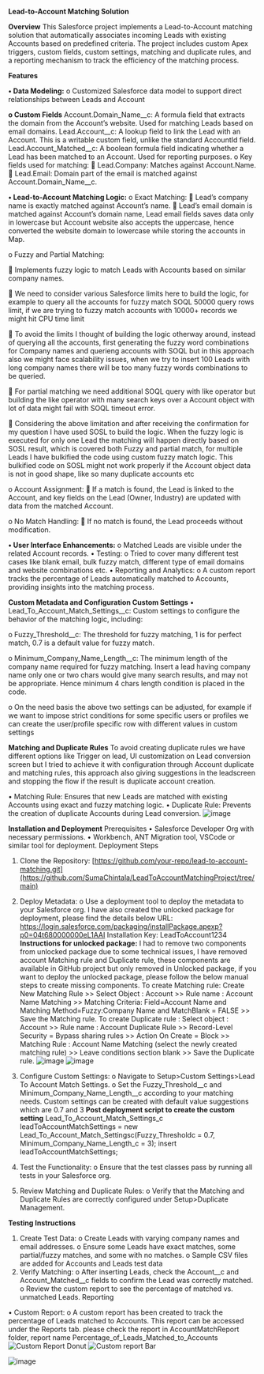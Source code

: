 **Lead-to-Account Matching Solution**

**Overview**
This Salesforce project implements a Lead-to-Account matching solution that automatically associates incoming Leads with existing Accounts based on predefined criteria. The project includes custom Apex triggers, custom fields, custom settings, matching and duplicate rules, and a reporting mechanism to track the efficiency of the matching process.

**Features**

**•	Data Modeling:**
o	Customized Salesforce data model to support direct relationships between Leads and Account

**o	Custom Fields**
Account.Domain_Name__c: A formula field that extracts the domain from the Account’s website. Used for matching Leads based on email domains.
Lead.Account__c: A lookup field to link the Lead with an Account. This is a writable custom field, unlike the standard AccountId field.
Lead.Account_Matched__c: A boolean formula field indicating whether a Lead has been matched to an Account. Used for reporting purposes.
o	Key fields used for matching:
	Lead.Company: Matches against Account.Name.
	Lead.Email: Domain part of the email is matched against Account.Domain_Name__c.


**•	Lead-to-Account Matching Logic:**
o	Exact Matching:
	Lead’s company name is exactly matched against Account’s name.
	Lead’s email domain is matched against Account’s domain name, Lead email fields saves data only in lowercase but Account website also accepts the uppercase, hence converted the website domain to lowercase while storing the accounts in Map.

o	Fuzzy and Partial Matching:

	Implements fuzzy logic to match Leads with Accounts based on similar company names.

	We need to consider various Salesforce limits here to build the logic, for example to query all the accounts for fuzzy match SOQL 50000 query rows limit, if we are trying to fuzzy match accounts with 10000+ records we might hit CPU time limit 

	To avoid the limits I thought of building the logic otherway around, instead of querying all the accounts, first generating the fuzzy word combinations for Company names and querieng accounts with SOQL but in this approach also we might face scalability issues, when we try to insert 100 Leads with long company names there will be too many fuzzy words combinations to be queried.

	For partial matching we need additional SOQL query with like operator but building the like operator with many search keys over a Account object with lot of data might fail with SOQL timeout error. 

	Considering the above limitation and after receiving the confirmation for my question I have used SOSL to build the logic. When the fuzzy logic is executed for only one Lead the matching will happen directly based on SOSL result, which is covered both Fuzzy and partial match, for multiple Leads I have bulkified the code using custom fuzzy match logic. This bulkified code on SOSL might not work properly if the Account object data is not in good shape, like so many duplicate accounts etc


o	Account Assignment:
	If a match is found, the Lead is linked to the Account, and key fields on the Lead (Owner, Industry) are updated with data from the matched Account.

o	No Match Handling:
	If no match is found, the Lead proceeds without modification.

**•	User Interface Enhancements:**
o	Matched Leads are visible under the related Account records.
•	Testing:
o	Tried to cover many different test cases like blank email, bulk fuzzy match, different type of email domains and website combinations etc. 
•	Reporting and Analytics:
o	A custom report tracks the percentage of Leads automatically matched to Accounts, providing insights into the matching process.



**Custom Metadata and Configuration
Custom Settings**
•	Lead_To_Account_Match_Settings__c: Custom settings to configure the behavior of the matching logic, including:

o	Fuzzy_Threshold__c: The threshold for fuzzy matching, 1 is for perfect match, 0.7 is a default value for fuzzy match.

o	Minimum_Company_Name_Length__c: The minimum length of the company name required for fuzzy matching. Insert a lead having company name only one or two chars would give many search results, and may not be appropriate. Hence minimum 4 chars length condition is placed in the code.

o	On the need basis the above two settings can be adjusted, for example if we want to impose strict conditions for some specific users or profiles we can create the user/profile specific row with different values in custom settings

**Matching and Duplicate Rules**
To avoid creating duplicate rules we have different options like Trigger on lead, UI customization on Lead conversion screen but I tried to achieve it with configuration through Account duplicate and matching rules, this approach also giving suggestions in the leadscreen and stopping the flow if the result is duplicate account creation. 

•	Matching Rule: Ensures that new Leads are matched with existing Accounts using exact and fuzzy matching logic.
•	Duplicate Rule: Prevents the creation of duplicate Accounts during Lead conversion.
![image](https://github.com/user-attachments/assets/b1b41f76-5bf3-4d57-9858-a04edb1f4266)


**Installation and Deployment**
Prerequisites
•	Salesforce Developer Org with necessary permissions.
•	Workbench, ANT Migration tool, VSCode or similar tool for deployment.
Deployment Steps
1.	Clone the Repository:
[https://github.com/your-repo/lead-to-account-matching.git](https://github.com/SumaChintala/LeadToAccountMatchingProject/tree/main)
2.	Deploy Metadata:
o	Use a deployment tool to deploy the metadata to your Salesforce org.
I have also created the unlocked package for deployment, please find the details below
URL: https://login.salesforce.com/packaging/installPackage.apexp?p0=04t680000000eL1AAI 
Installation Key: LeadToAccount1234
**Instructions for unlocked package:**
I had to remove two components from unlocked package due to some technical issues, I have removed account Matching rule and Duplicate rule, these components are available in GitHub project but only removed in Unlocked package, if you want to deploy the unlocked package, please follow the below manual steps to create missing components.
To create Matching rule: Create New Matching Rule >>  Select Object : Account >> Rule name : Account Name Matching >> Matching Criteria: Field=Account Name and Matching Method=Fuzzy:Company Name and MatchBlank = FALSE >> Save the Matching rule.
To create Duplicate rule : Select object : Account >> Rule name : Account Duplicate Rule >> Record-Level Security =	Bypass sharing rules >> Action On Create = Block >> Matching Rule : Account Name Matching (select the newly created matching rule) >> Leave conditions section blank >> Save the Duplicate rule.
 ![image](https://github.com/user-attachments/assets/102f9b30-f2a5-4e41-b6bd-809e59155c30)
![image](https://github.com/user-attachments/assets/d3b231a5-592f-481f-8359-8ba9e1e1a342)



4.	Configure Custom Settings:
o	Navigate to Setup>Custom Settings>Lead To Account Match Settings.
o	Set the Fuzzy_Threshold__c and Minimum_Company_Name_Length__c according to your matching needs. Custom settings can be created with default value suggestions which are 0.7 and 3
**Post deployment script to create the custom setting** 
 Lead_To_Account_Match_Settings_c leadToAccountMatchSettings = new Lead_To_Account_Match_Settingsc(Fuzzy_Thresholdc = 0.7, Minimum_Company_Name_Length_c = 3);
        insert leadToAccountMatchSettings;

6.	Test the Functionality:
o	Ensure that the test classes pass by running all tests in your Salesforce org.

8.	Review Matching and Duplicate Rules:
o	Verify that the Matching and Duplicate Rules are correctly configured under Setup>Duplicate Management.

**Testing Instructions**
1.	Create Test Data:
o	Create Leads with varying company names and email addresses.
o	Ensure some Leads have exact matches, some partial/fuzzy matches, and some with no matches.
o	Sample CSV files are added for Accounts and Leads test data
2.	Verify Matching:
o	After inserting Leads, check the Account__c and Account_Matched__c fields to confirm the Lead was correctly matched.
o	Review the custom report to see the percentage of matched vs. unmatched Leads.
Reporting

•	Custom Report:
o	A custom report has been created to track the percentage of Leads matched to Accounts. This report can be accessed under the Reports tab.
please check the report in AccountMatchReport folder, report name Percentage_of_Leads_Matched_to_Accounts
![Custom Report Donut](https://github.com/user-attachments/assets/09eba996-c956-4dca-8ddd-42921670bf2f)
![Custom report Bar](https://github.com/user-attachments/assets/c58214d5-41db-4bdb-950f-cfc893ca7f2b)

![image](https://github.com/user-attachments/assets/6bb15168-00bb-4f28-aa16-2578a3687afe)


